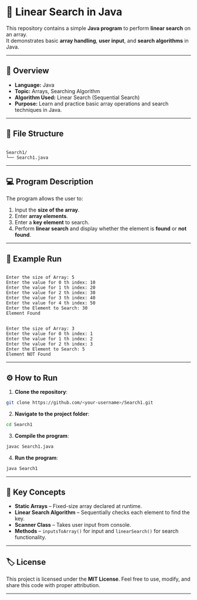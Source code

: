 # 🔎 Linear Search in Java

This repository contains a simple **Java program** to perform **linear search** on an array.  
It demonstrates basic **array handling**, **user input**, and **search algorithms** in Java.

---

## 🧠 Overview

- **Language:** Java  
- **Topic:** Arrays, Searching Algorithm  
- **Algorithm Used:** Linear Search (Sequential Search)  
- **Purpose:** Learn and practice basic array operations and search techniques in Java.

---

## 📂 File Structure

```

Search1/
└── Search1.java

```

---

## 💻 Program Description

The program allows the user to:

1. Input the **size of the array**.  
2. Enter **array elements**.  
3. Enter a **key element** to search.  
4. Perform **linear search** and display whether the element is **found** or **not found**.

---

## 📝 Example Run

```

Enter the size of Array: 5
Enter the value for 0 th index: 10
Enter the value for 1 th index: 20
Enter the value for 2 th index: 30
Enter the value for 3 th index: 40
Enter the value for 4 th index: 50
Enter the Element to Search: 30
Element Found

```
```

Enter the size of Array: 3
Enter the value for 0 th index: 1
Enter the value for 1 th index: 2
Enter the value for 2 th index: 3
Enter the Element to Search: 5
Element NOT Found

````

---

## ⚙️ How to Run

1. **Clone the repository**:

```bash
git clone https://github.com/<your-username>/Search1.git
````

2. **Navigate to the project folder**:

```bash
cd Search1
```

3. **Compile the program**:

```bash
javac Search1.java
```

4. **Run the program**:

```bash
java Search1
```

---

## 📌 Key Concepts

* **Static Arrays** – Fixed-size array declared at runtime.
* **Linear Search Algorithm** – Sequentially checks each element to find the key.
* **Scanner Class** – Takes user input from console.
* **Methods** – `inputsToArray()` for input and `linearSearch()` for search functionality.

---

## 🏷️ License

This project is licensed under the **MIT License**.
Feel free to use, modify, and share this code with proper attribution.

---
